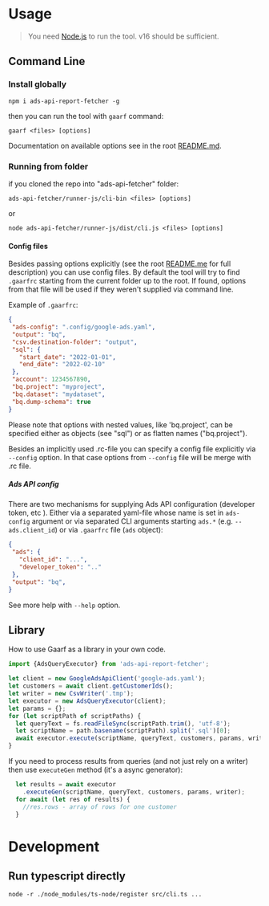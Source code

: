 
# Usage
>You need [Node.js](https://nodejs.org/) to run the tool.
v16 should be sufficient.

## Command Line
### Install globally
```shell
npm i ads-api-report-fetcher -g
```
then you can run the tool with `gaarf` command:
```shell
gaarf <files> [options]
```

Documentation on available options see in the root [README.md](../README.md).

### Running from folder
if you cloned the repo into "ads-api-fetcher" folder:
```shell
ads-api-fetcher/runner-js/cli-bin <files> [options]
```
or
```shell
node ads-api-fetcher/runner-js/dist/cli.js <files> [options]
```


#### Config files
Besides passing options explicitly (see the root [README.me](../README.md) for
full description) you can use config files.
By default the tool will try to find `.gaarfrc` starting from the current folder
up to the root. If found, options from that file will be used if they weren't
supplied via command line.

Example of `.gaarfrc`:
```json
{
 "ads-config": ".config/google-ads.yaml",
 "output": "bq",
 "csv.destination-folder": "output",
 "sql": {
   "start_date": "2022-01-01",
   "end_date": "2022-02-10"
 },
 "account": 1234567890,
 "bq.project": "myproject",
 "bq.dataset": "mydataset",
 "bq.dump-schema": true
}
```
Please note that options with nested values, like 'bq.project', can be specified
either as objects (see "sql") or as flatten names ("bq.project").

Besides an implicitly used .rc-file you can specify a config file explicitly
via `--config` option. In that case options from `--config` file will be merge
with .rc file.

##### Ads API config
There are two mechanisms for supplying Ads API configuration (developer token, etc ).
Either via a separated yaml-file whose name is set in `ads-config` argument or
via separated CLI arguments starting `ads.*` (e.g. `--ads.client_id`) or
via `.gaarfrc` file (`ads` object):
```json
{
 "ads": {
   "client_id": "...",
   "developer_token": ".."
 },
 "output": "bq",
}
```

See more help with `--help` option.


## Library
How to use Gaarf as a library in your own code.
```ts
import {AdsQueryExecutor} from 'ads-api-report-fetcher';

let client = new GoogleAdsApiClient('google-ads.yaml');
let customers = await client.getCustomerIds();
let writer = new CsvWriter('.tmp');
let executor = new AdsQueryExecutor(client);
let params = {};
for (let scriptPath of scriptPaths) {
  let queryText = fs.readFileSync(scriptPath.trim(), 'utf-8');
  let scriptName = path.basename(scriptPath).split('.sql')[0];
  await executor.execute(scriptName, queryText, customers, params, writer);
}
```

If you need to process results from queries (and not just rely on a writer) then
use `executeGen` method (it's a async generator):
```ts
  let results = await executor
    .executeGen(scriptName, queryText, customers, params, writer);
  for await (let res of results) {
    //res.rows - array of rows for one customer
  }
```

# Development
## Run typescript directly
```
node -r ./node_modules/ts-node/register src/cli.ts ...
```

